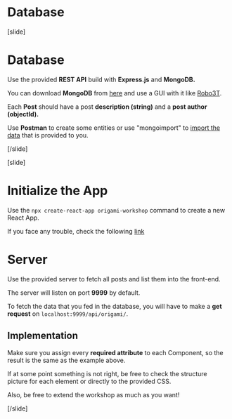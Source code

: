 # Database

[slide]
# Database 

Use the provided **REST API** build with **Express.js** and **MongoDB.**

You can download **MongoDB** from [here](https://www.mongodb.com/try/download/community) and use a GUI with it like [Robo3T](https://robomongo.org/).


Each **Post** should have a post **description (string)** and a **post author (objectId).** 

Use **Postman** to create some entities or use "mongoimport" to [import the data](https://stackoverflow.com/questions/15171622/mongoimport-of-json-file) that is provided to you.

[/slide]

[slide]
# Initialize the App

Use the `npx create-react-app origami-workshop` command to create a new React App.

If you face any trouble, check the following [link](https://github.com/facebook/create-react-app#create-react-app--)

# Server

Use the provided server to fetch all posts and list them into the front-end. 

The server will listen on port **9999** by default. 

To fetch the data that you fed in the database, you will have to make a **get request** on `localhost:9999/api/origami/`.

## Implementation
Make sure you assign every **required attribute** to each Component, so the result is the same as the example above. 

If at some point something is not right, be free to check the structure picture for each element or directly to the provided CSS. 

Also, be free to extend the workshop as much as you want!

[/slide]